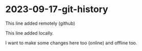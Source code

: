 # 2023-09-17-git-history
This line added remotely (github)

This line added locally.

I want to make some changes here too (online) and offline too.
